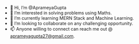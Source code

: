 - 👋 Hi, I’m @AprameyaGupta
- 👀 I’m interested in solving problems using Maths.
- 🌱 I’m currently learning MERN Stack and Machine Learning.
- 💞️ I’m looking to collaborate on any challenging opportunity.
- 📫 Anyone willing to connect can reach me out @ aprameyagupta27@gmail.com.

<!---
AprameyaGupta/AprameyaGupta is a ✨ special ✨ repository because its `README.md` (this file) appears on your GitHub profile.
You can click the Preview link to take a look at your changes.
--->
